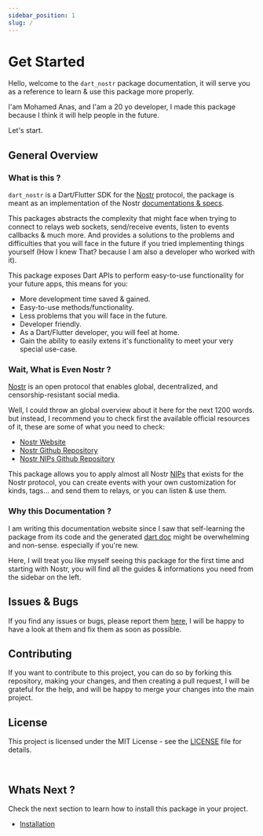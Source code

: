 ```yaml
---
sidebar_position: 1
slug: /
---
```



# Get Started

Hello, welcome to the `dart_nostr` package documentation, it will serve you as a reference to learn & use this package more properly.

I'am Mohamed Anas, and I'am a 20 yo developer, I made this package because I think it will help people in the future.

Let's start.

## General Overview

### What is this ?

`dart_nostr` is a Dart/Flutter SDK for the [Nostr](https://nostr.com/) protocol, the package is meant as an implementation of the Nostr [documentations & specs](https://github.com/nostr-protocol/nips/blob/master/01.md).

This packages abstracts the complexity that might face when trying to connect to relays web sockets, send/receive events, listen to events callbacks & much more. And provides a solutions to the problems and difficulties that you will face in the future if you tried implementing things yourself (How I knew That? because I am also a developer who worked with it).

This package exposes Dart APIs to perform easy-to-use functionality for your future apps, this means for you:

- More development time saved & gained.
- Easy-to-use methods/functionality.
- Less problems that you will face in the future.
- Developer friendly.
- As a Dart/Flutter developer, you will feel at home.
- Gain the ability to easily extens it's functionality to meet your very special use-case.

### Wait, What is Even Nostr ?

[Nostr](https://nostr.com) is an open protocol that enables global, decentralized, and censorship-resistant social media.

Well, I could throw an global overview about it here for the next 1200 words. but instead, I recommend you to check first the available official resources of it, these are some of what you need to check:

- [Nostr Website](https://nostr.com/)
- [Nostr Github Repository](https://github.com/nostr-protocol/nostr)
- [Nostr NIPs Github Repository](https://github.com/nostr-protocol/nips)

This package allows you to apply almost all Nostr [NIPs](https://github.com/nostr-protocol/nips) that exists for the Nostr protocol, you can create events with your own customization for kinds, tags... and send them to relays, or you can listen & use them.

### Why this Documentation ?

I am writing this documentation website since I saw that self-learning the package from its code and the generated [dart doc](https://dart.dev/tools/dart-doc) might be overwhelming and non-sense. especially if you're new.

Here, I will treat you like myself seeing this package for the first time and starting with Nostr, you will find all the guides & informations you need from the sidebar on the left.

## Issues & Bugs

If you find any issues or bugs, please report them [here](https://github.com/anasfik/nostr/issues), I will be happy to have a look at them and fix them as soon as possible.

## Contributing

If you want to contribute to this project, you can do so by forking this repository, making your changes, and then creating a pull request, I will be grateful for the help, and will be happy to merge your changes into the main project.

## License

This project is licensed under the MIT License - see the [LICENSE](https://github.com/anasfik/nostr/blob/main/LICENSE) file for details.

<br>

## Whats Next ?

Check the next section to learn how to install this package in your project.

- [Installation](./installation)
